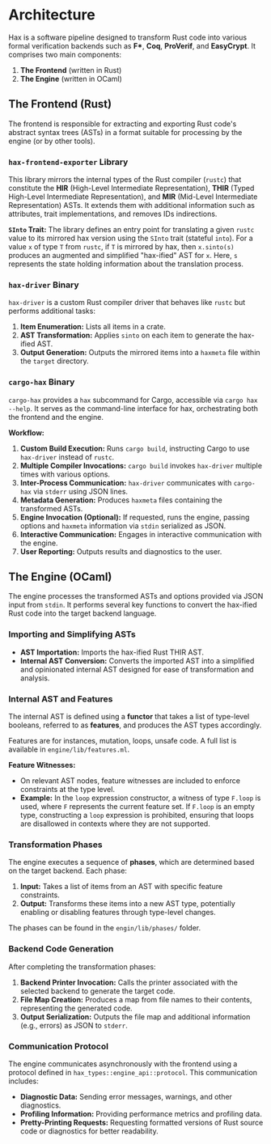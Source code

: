 # Architecture

Hax is a software pipeline designed to transform Rust code into various formal verification backends such as **F\***, **Coq**, **ProVerif**, and **EasyCrypt**. It comprises two main components:

1. **The Frontend** (written in Rust)
2. **The Engine** (written in OCaml)

## The Frontend (Rust)

The frontend is responsible for extracting and exporting Rust code's abstract syntax trees (ASTs) in a format suitable for processing by the engine (or by other tools).

### `hax-frontend-exporter` Library

This library mirrors the internal types of the Rust compiler (`rustc`) that constitute the **HIR** (High-Level Intermediate Representation), **THIR** (Typed High-Level Intermediate Representation), and **MIR** (Mid-Level Intermediate Representation) ASTs. It extends them with additional information such as attributes, trait implementations, and removes IDs indirections.

**`SInto` Trait:** The library defines an entry point for translating a given `rustc` value to its mirrored hax version using the `SInto` trait (stateful `into`). For a value `x` of type `T` from `rustc`, if `T` is mirrored by hax, then `x.sinto(s)` produces an augmented and simplified "hax-ified" AST for `x`. Here, `s` represents the state holding information about the translation process.

### `hax-driver` Binary

`hax-driver` is a custom Rust compiler driver that behaves like `rustc` but performs additional tasks:

1. **Item Enumeration:** Lists all items in a crate.
2. **AST Transformation:** Applies `sinto` on each item to generate the hax-ified AST.
3. **Output Generation:** Outputs the mirrored items into a `haxmeta` file within the `target` directory.

### `cargo-hax` Binary

`cargo-hax` provides a `hax` subcommand for Cargo, accessible via `cargo hax --help`. It serves as the command-line interface for hax, orchestrating both the frontend and the engine.

**Workflow:**

1. **Custom Build Execution:** Runs `cargo build`, instructing Cargo to use `hax-driver` instead of `rustc`.
2. **Multiple Compiler Invocations:** `cargo build` invokes `hax-driver` multiple times with various options.
3. **Inter-Process Communication:** `hax-driver` communicates with `cargo-hax` via `stderr` using JSON lines.
4. **Metadata Generation:** Produces `haxmeta` files containing the transformed ASTs.
5. **Engine Invocation (Optional):** If requested, runs the engine, passing options and `haxmeta` information via `stdin` serialized as JSON.
6. **Interactive Communication:** Engages in interactive communication with the engine.
7. **User Reporting:** Outputs results and diagnostics to the user.

## The Engine (OCaml)

The engine processes the transformed ASTs and options provided via JSON input from `stdin`. It performs several key functions to convert the hax-ified Rust code into the target backend language.

### Importing and Simplifying ASTs

- **AST Importation:** Imports the hax-ified Rust THIR AST.
- **Internal AST Conversion:** Converts the imported AST into a simplified and opinionated internal AST designed for ease of transformation and analysis.

### Internal AST and Features

The internal AST is defined using a **functor** that takes a list of type-level booleans, referred to as **features**, and produces the AST types accordingly.

Features are for instances, mutation, loops, unsafe code. A full list is available in `engine/lib/features.ml`.

**Feature Witnesses:**

- On relevant AST nodes, feature witnesses are included to enforce constraints at the type level.
- **Example:** In the `loop` expression constructor, a witness of type `F.loop` is used, where `F` represents the current feature set. If `F.loop` is an empty type, constructing a `loop` expression is prohibited, ensuring that loops are disallowed in contexts where they are not supported.

### Transformation Phases

The engine executes a sequence of **phases**, which are determined based on the target backend. Each phase:

1. **Input:** Takes a list of items from an AST with specific feature constraints.
2. **Output:** Transforms these items into a new AST type, potentially enabling or disabling features through type-level changes.

The phases can be found in the `engin/lib/phases/` folder.

### Backend Code Generation

After completing the transformation phases:

1. **Backend Printer Invocation:** Calls the printer associated with the selected backend to generate the target code.
2. **File Map Creation:** Produces a map from file names to their contents, representing the generated code.
3. **Output Serialization:** Outputs the file map and additional information (e.g., errors) as JSON to `stderr`.

### Communication Protocol

The engine communicates asynchronously with the frontend using a protocol defined in `hax_types::engine_api::protocol`. This communication includes:

- **Diagnostic Data:** Sending error messages, warnings, and other diagnostics.
- **Profiling Information:** Providing performance metrics and profiling data.
- **Pretty-Printing Requests:** Requesting formatted versions of Rust source code or diagnostics for better readability.

